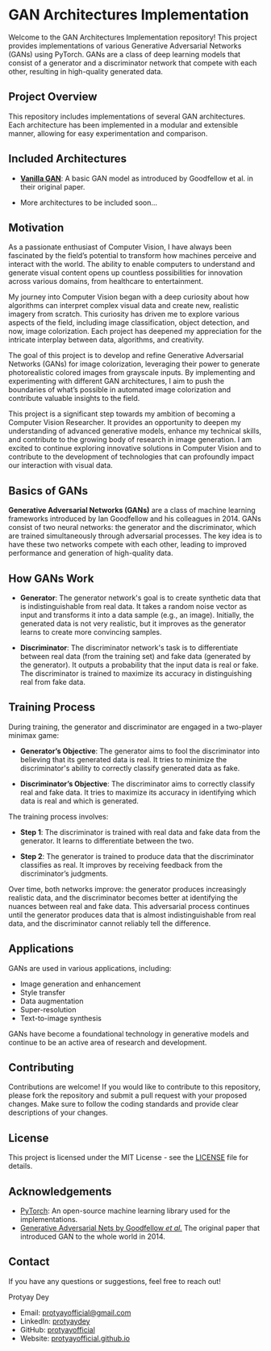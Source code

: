 # GAN Architectures Implementation

Welcome to the GAN Architectures Implementation repository! This project provides implementations of various Generative Adversarial Networks (GANs) using PyTorch. GANs are a class of deep learning models that consist of a generator and a discriminator network that compete with each other, resulting in high-quality generated data.

## Project Overview

This repository includes implementations of several GAN architectures. Each architecture has been implemented in a modular and extensible manner, allowing for easy experimentation and comparison.

## Included Architectures

- **[Vanilla GAN](./AdversarialNets.py)**: A basic GAN model as introduced by Goodfellow et al. in their original paper.
<!-- - **Deep Convolutional GAN (DCGAN)**: An improvement over the vanilla GAN by using convolutional layers, which helps in generating more realistic images.
<!-- - **Conditional GAN (cGAN)**: A GAN variant where the generator and discriminator receive additional information (e.g., class labels) to condition the generation process.
- **Wasserstein GAN (WGAN)**: An alternative to the traditional GANs that uses the Wasserstein distance to improve training stability and the quality of generated samples.
- **Wasserstein GAN with Gradient Penalty (WGAN-GP)**: An enhanced version of WGAN that includes a gradient penalty term to further stabilize the training process.
- **Least Squares GAN (LSGAN)**: A GAN variant that uses least squares loss instead of binary cross-entropy, aiming to address some of the issues with vanishing gradients. -->
- More architectures to be included soon...

## Motivation
As a passionate enthusiast of Computer Vision, I have always been fascinated by the field’s potential to transform how machines perceive and interact with the world. The ability to enable computers to understand and generate visual content opens up countless possibilities for innovation across various domains, from healthcare to entertainment.

My journey into Computer Vision began with a deep curiosity about how algorithms can interpret complex visual data and create new, realistic imagery from scratch. This curiosity has driven me to explore various aspects of the field, including image classification, object detection, and now, image colorization. Each project has deepened my appreciation for the intricate interplay between data, algorithms, and creativity.

The goal of this project is to develop and refine Generative Adversarial Networks (GANs) for image colorization, leveraging their power to generate photorealistic colored images from grayscale inputs. By implementing and experimenting with different GAN architectures, I aim to push the boundaries of what’s possible in automated image colorization and contribute valuable insights to the field.

This project is a significant step towards my ambition of becoming a Computer Vision Researcher. It provides an opportunity to deepen my understanding of advanced generative models, enhance my technical skills, and contribute to the growing body of research in image generation. I am excited to continue exploring innovative solutions in Computer Vision and to contribute to the development of technologies that can profoundly impact our interaction with visual data.

## Basics of GANs
**Generative Adversarial Networks (GANs)** are a class of machine learning frameworks introduced by Ian Goodfellow and his colleagues in 2014. GANs consist of two neural networks: the generator and the discriminator, which are trained simultaneously through adversarial processes. The key idea is to have these two networks compete with each other, leading to improved performance and generation of high-quality data.

## How GANs Work
- **Generator**: The generator network's goal is to create synthetic data that is indistinguishable from real data. It takes a random noise vector as input and transforms it into a data sample (e.g., an image). Initially, the generated data is not very realistic, but it improves as the generator learns to create more convincing samples.

- **Discriminator**: The discriminator network's task is to differentiate between real data (from the training set) and fake data (generated by the generator). It outputs a probability that the input data is real or fake. The discriminator is trained to maximize its accuracy in distinguishing real from fake data.

## Training Process
During training, the generator and discriminator are engaged in a two-player minimax game:

- **Generator’s Objective**: The generator aims to fool the discriminator into believing that its generated data is real. It tries to minimize the discriminator's ability to correctly classify generated data as fake.
 
- **Discriminator’s Objective**: The discriminator aims to correctly classify real and fake data. It tries to maximize its accuracy in identifying which data is real and which is generated.

The training process involves:

- **Step 1**: The discriminator is trained with real data and fake data from the generator. It learns to differentiate between the two.

- **Step 2**: The generator is trained to produce data that the discriminator classifies as real. It improves by receiving feedback from the discriminator’s judgments.

Over time, both networks improve: the generator produces increasingly realistic data, and the discriminator becomes better at identifying the nuances between real and fake data. This adversarial process continues until the generator produces data that is almost indistinguishable from real data, and the discriminator cannot reliably tell the difference.

## Applications
GANs are used in various applications, including:

- Image generation and enhancement
- Style transfer
- Data augmentation
- Super-resolution
- Text-to-image synthesis

GANs have become a foundational technology in generative models and continue to be an active area of research and development.

## Contributing
Contributions are welcome! If you would like to contribute to this repository, please fork the repository and submit a pull request with your proposed changes. Make sure to follow the coding standards and provide clear descriptions of your changes.

## License
This project is licensed under the MIT License - see the [LICENSE](./LICENSE) file for details.


## Acknowledgements

- [PyTorch](https://pytorch.org/): An open-source machine learning library used for the implementations.
- [Generative Adversarial Nets by Goodfellow _et al._](https://arxiv.org/pdf/1406.2661) The original paper that introduced GAN to the whole world in 2014.

## Contact
If you have any questions or suggestions, feel free to reach out!

Protyay Dey
- Email: [protyayofficial@gmail.com](mailto:protyayofficial.gmail.com)
- LinkedIn: [protyaydey](https:www.linkedin.com/in/protyaydey)
- GitHub: [protyayofficial](https://www.github.com/protyayofficial)
- Website: [protyayofficial.github.io](https://protyayofficial.github.io)